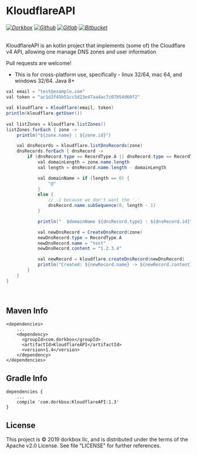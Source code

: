 KloudflareAPI
=======

###### [![Dorkbox](https://badge.dorkbox.com/dorkbox.svg "Dorkbox")](https://git.dorkbox.com/dorkbox/KloudflareAPI) [![Github](https://badge.dorkbox.com/github.svg "Github")](https://github.com/dorkbox/KloudflareAPI) [![Gitlab](https://badge.dorkbox.com/gitlab.svg "Gitlab")](https://gitlab.com/dorkbox/KloudflareAPI) [![Bitbucket](https://badge.dorkbox.com/bitbucket.svg "Bitbucket")](https://bitbucket.org/dorkbox/KloudflareAPI)


KloudflareAPI is an kotlin project that implements (some of) the Cloudflare v4 API, allowing one manage DNS zones and user information

Pull requests are welcome!

- This is for cross-platform use, specifically - linux 32/64, mac 64, and windows 32/64. Java 8+
    
``` java
val email = "test@example.com"
val token = "ac1d3f45b51cc5d23e47aa4ac7c07b54d60f2"

val kloudflare = Kloudflare(email, token)
println(kloudflare.getUser())
        
val listZones = kloudflare.listZones()
listZones.forEach { zone ->
    println("${zone.name} : ${zone.id}")

    val dnsRecords = kloudflare.listDnsRecords(zone)
    dnsRecords.forEach { dnsRecord ->
        if (dnsRecord.type == RecordType.A || dnsRecord.type == RecordType.AAAA) {
            val domainLength = zone.name.length
            val length = dnsRecord.name.length - domainLength

            val domainName = if (length == 0) {
                "@"
            }
            else {
                // -1 because we don't want the '.'
                dnsRecord.name.subSequence(0, length - 1)
            }

            println("  $domainName ${dnsRecord.type} : ${dnsRecord.id}")

            val newDnsRecord = CreateDnsRecord(zone)
            newDnsRecord.type = RecordType.A
            newDnsRecord.name = "test"
            newDnsRecord.content = "1.2.3.4"

            val newRecord = kloudflare.createDnsRecord(newDnsRecord)
            println("Created: ${newRecord.name} -> ${newRecord.content}")
        }
    }
}
```

&nbsp; 
&nbsp; 

Maven Info
---------
```
<dependencies>
    ...
    <dependency>
      <groupId>com.dorkbox</groupId>
      <artifactId>KloudflareAPI</artifactId>
      <version>1.4</version>
    </dependency>
</dependencies>
```

Gradle Info
---------
````
dependencies {
    ...
    compile 'com.dorkbox:KloudflareAPI:1.3'
}
````

License
---------
This project is © 2019 dorkbox llc, and is distributed under the terms of the Apache v2.0 License. See file "LICENSE" for further references.

